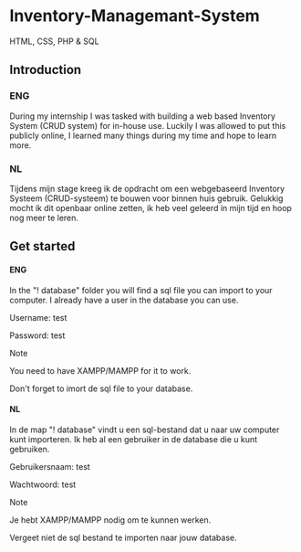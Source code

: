 # Inventory-Managemant-System
HTML, CSS, PHP & SQL

## Introduction
### ENG
During my internship I was tasked with building a web based Inventory System (CRUD system) for in-house use. 
Luckily I was allowed to put this publicly online, I learned many things during my time and hope to learn more.

### NL
Tijdens mijn stage kreeg ik de opdracht om een ​​webgebaseerd Inventory Systeem (CRUD-systeem) te bouwen voor binnen huis gebruik. 
Gelukkig mocht ik dit openbaar online zetten, ik heb veel geleerd in mijn tijd en hoop nog meer te leren.

## Get started
#### ENG
In the "! database" folder you will find a sql file you can import to your computer.
I already have a user in the database you can use.

Username: test

Password: test

>[!NOTE]
> You need to have XAMPP/MAMPP for it to work.
>
> Don't forget to imort de sql file to your database.

#### NL
In de map "! database" vindt u een sql-bestand dat u naar uw computer kunt importeren.
Ik heb al een gebruiker in de database die u kunt gebruiken.

Gebruikersnaam: test

Wachtwoord: test

>[!NOTE]
> Je hebt XAMPP/MAMPP nodig om te kunnen werken.
>
> Vergeet niet de sql bestand te importen naar jouw database.
